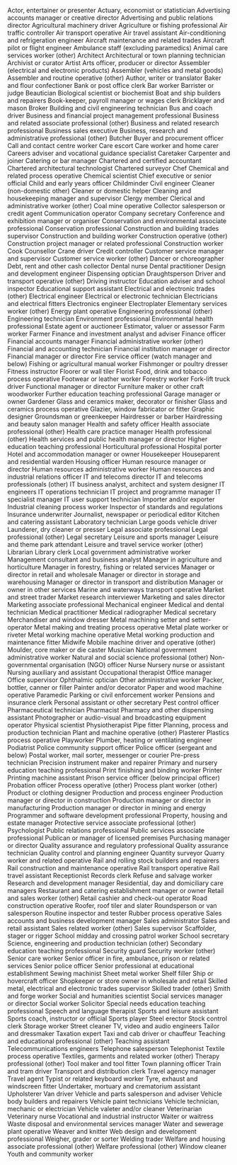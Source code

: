Actor, entertainer or presenter
Actuary, economist or statistician
Advertising accounts manager or creative director
Advertising and public relations director
Agricultural machinery driver
Agriculture or fishing professional
Air traffic controller
Air transport operative
Air travel assistant
Air-conditioning and refrigeration engineer
Aircraft maintenance and related trades
Aircraft pilot or flight engineer
Ambulance staff (excluding paramedics)
Animal care services worker (other)
Architect
Architectural or town planning technician
Archivist or curator
Artist
Arts officer, producer or director
Assembler (electrical and electronic products)
Assembler (vehicles and metal goods)
Assembler and routine operative (other)
Author, writer or translator
Baker and flour confectioner
Bank or post office clerk
Bar worker
Barrister or judge
Beautician
Biological scientist or biochemist
Boat and ship builders and repairers
Book-keeper, payroll manager or wages clerk
Bricklayer and mason
Broker
Building and civil engineering technician
Bus and coach driver
Business and financial project management professional
Business and related associate professional (other)
Business and related research professional
Business sales executive
Business, research and administrative professional (other)
Butcher
Buyer and procurement officer
Call and contact centre worker
Care escort
Care worker and home carer
Careers adviser and vocational guidance specialist
Caretaker
Carpenter and joiner
Catering or bar manager
Chartered and certified accountant
Chartered architectural technologist
Chartered surveyor
Chef
Chemical and related process operative
Chemical scientist
Chief executive or senior official
Child and early years officer
Childminder
Civil engineer
Cleaner (non-domestic other)
Cleaner or domestic helper
Cleaning and housekeeping manager and supervisor
Clergy member
Clerical and administrative worker (other)
Coal mine operative
Collector salesperson or credit agent
Communication operator
Company secretary
Conference and exhibition manager or organiser
Conservation and environmental associate professional
Conservation professional
Construction and building trades supervisor
Construction and building worker
Construction operative (other)
Construction project manager or related professional
Construction worker
Cook
Counsellor
Crane driver
Credit controller
Customer service manager and supervisor
Customer service worker (other)
Dancer or choreographer
Debt, rent and other cash collector
Dental nurse
Dental practitioner
Design and development engineer
Dispensing optician
Draughtsperson
Driver and transport operative (other)
Driving instructor
Education adviser and school inspector
Educational support assistant
Electrical and electronic trades (other)
Electrical engineer
Electrical or electronic technician
Electricians and electrical fitters
Electronics engineer
Electroplater
Elementary services worker (other)
Energy plant operative
Engineering professional (other)
Engineering technician
Environment professional
Environmental health professional
Estate agent or auctioneer
Estimator, valuer or assessor
Farm worker
Farmer
Finance and investment analyst and adviser
Finance officer
Financial accounts manager
Financial administrative worker (other)
Financial and accounting technician
Financial institution manager or director
Financial manager or director
Fire service officer (watch manager and below)
Fishing or agricultural manual worker 
Fishmonger or poultry dresser
Fitness instructor
Floorer or wall tiler
Florist
Food, drink and tobacco process operative
Footwear or leather worker 
Forestry worker
Fork-lift truck driver
Functional manager or director
Furniture maker or other craft woodworker
Further education teaching professional
Garage manager or owner
Gardener
Glass and ceramics maker, decorator or finisher
Glass and ceramics process operative
Glazier, window fabricator or fitter
Graphic designer
Groundsman or greenkeeper
Hairdresser or barber
Hairdressing and beauty salon manager
Health and safety officer
Health associate professional (other)
Health care practice manager
Health professional (other)
Health services and public health manager or director
Higher education teaching professional
Horticultural professional
Hospital porter
Hotel and accommodation manager or owner
Housekeeper
Houseparent and residential warden
Housing officer
Human resource manager or director
Human resources administrative worker
Human resources and industrial relations officer
IT and telecoms director
IT and telecoms professionals (other)
IT business analyst, architect and system designer
IT engineers
IT operations technician
IT project and programme manager
IT specialist manager
IT user support technician
Importer and/or exporter
Industrial cleaning process worker
Inspector of standards and regulations
Insurance underwriter
Journalist, newspaper or periodical editor
Kitchen and catering assistant
Laboratory technician
Large goods vehicle driver
Launderer, dry cleaner or presser
Legal associate professional
Legal professional (other)
Legal secretary
Leisure and sports manager
Leisure and theme park attendant
Leisure and travel service worker (other)
Librarian
Library clerk
Local government administrative worker
Management consultant and business analyst
Manager in agriculture and horticulture
Manager in forestry, fishing or related services
Manager or director in retail and wholesale
Manager or director in storage and warehousing
Manager or director in transport and distribution
Manager or owner in other services
Marine and waterways transport operative
Market and street trader
Market research interviewer
Marketing and sales director
Marketing associate professional
Mechanical engineer
Medical and dental technician
Medical practitioner
Medical radiographer
Medical secretary
Merchandiser and window dresser
Metal machining setter and setter-operator
Metal making and treating process operative
Metal plate worker or riveter
Metal working machine operative
Metal working production and maintenance fitter
Midwife
Mobile machine driver and operative (other)
Moulder, core maker or die caster
Musician
National government administrative worker
Natural and social science professional (other)
Non-governmental organisation (NGO) officer
Nurse
Nursery nurse or assistant
Nursing auxiliary and assistant
Occupational therapist
Office manager
Office supervisor
Ophthalmic optician
Other administrative worker
Packer, bottler, canner or filler
Painter and/or decorator
Paper and wood machine operative
Paramedic
Parking or civil enforcement worker
Pensions and insurance clerk
Personal assistant or other secretary
Pest control officer
Pharmaceutical technician
Pharmacist
Pharmacy and other dispensing assistant
Photographer or audio-visual and broadcasting equipment operator
Physical scientist
Physiotherapist
Pipe fitter
Planning, process and production technician
Plant and machine operative (other)
Plasterer
Plastics process operative
Playworker
Plumber, heating or ventilating engineer
Podiatrist
Police community support officer
Police officer (sergeant and below)
Postal worker, mail sorter, messenger or courier
Pre-press technician
Precision instrument maker and repairer
Primary and nursery education teaching professional
Print finishing and binding worker
Printer
Printing machine assistant
Prison service officer (below principal officer)
Probation officer
Process operative (other)
Process plant worker (other)
Product or clothing designer
Production and process engineer
Production manager or director in construction
Production manager or director in manufacturing
Production manager or director in mining and energy
Programmer and software development professional
Property, housing and estate manager
Protective service associate professional (other)
Psychologist
Public relations professional
Public services associate professional
Publican or manager of licensed premises
Purchasing manager or director
Quality assurance and regulatory professional
Quality assurance technician
Quality control and planning engineer
Quantity surveyor
Quarry worker and related operative
Rail and rolling stock builders and repairers
Rail construction and maintenance operative
Rail transport operative
Rail travel assistant
Receptionist
Records clerk
Refuse and salvage worker
Research and development manager
Residential, day and domiciliary care managers
Restaurant and catering establishment manager or owner
Retail and sales worker (other)
Retail cashier and check-out operator
Road construction operative
Roofer, roof tiler and slater
Roundsperson or van salesperson
Routine inspector and tester
Rubber process operative
Sales accounts and business development manager
Sales administrator
Sales and retail assistant
Sales related worker (other)
Sales supervisor
Scaffolder, stager or rigger
School midday and crossing patrol worker
School secretary
Science, engineering and production technician (other)
Secondary education teaching professional
Security guard
Security worker (other)
Senior care worker
Senior officer in fire, ambulance, prison or related services
Senior police officer
Senior professional at educational establishment
Sewing machinist
Sheet metal worker
Shelf filler
Ship or hovercraft officer
Shopkeeper or store owner in wholesale and retail
Skilled metal, electrical and electronic trades supervisor
Skilled trader (other)
Smith and forge worker
Social and humanities scientist
Social services manager or director
Social worker
Solicitor
Special needs education teaching professional
Speech and language therapist
Sports and leisure assistant
Sports coach, instructor or official
Sports player
Steel erector
Stock control clerk
Storage worker
Street cleaner
TV, video and audio engineers
Tailor and dressmaker
Taxation expert
Taxi and cab driver or chauffeur
Teaching and educational professional (other)
Teaching assistant
Telecommunications engineers
Telephone salesperson
Telephonist
Textile process operative
Textiles, garments and related worker (other)
Therapy professional (other)
Tool maker and tool fitter
Town planning officer
Train and tram driver
Transport and distribution clerk
Travel agency manager
Travel agent
Typist or related keyboard worker
Tyre, exhaust and windscreen fitter
Undertaker, mortuary and crematorium assistant
Upholsterer
Van driver
Vehicle and parts salesperson and adviser
Vehicle body builders and repairers
Vehicle paint technicians
Vehicle technician, mechanic or electrician
Vehicle valeter and/or cleaner
Veterinarian
Veterinary nurse
Vocational and industrial instructor
Waiter or waitress
Waste disposal and environmental services manager
Water and sewerage plant operative
Weaver and knitter
Web design and development professional
Weigher, grader or sorter
Welding trader
Welfare and housing associate professional (other)
Welfare professional (other)
Window cleaner
Youth and community worker
